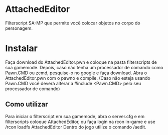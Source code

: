 # AttachedEditor
Filterscript SA-MP que permite você colocar objetos no corpo do personagem.

# Instalar
Faça download do AttachedEditor.pwn e coloque na pasta filterscripts de sua gamemode.
Depois, caso não tenha um processador de comando como Pawn.CMD ou zcmd, pesquise-o no google e faça download.
Abra o AttachedEditor.pwn com o pawno e compile. (Caso não esteja usando Pawn.CMD você deverá alterar a #include <Pawn.CMD> pelo seu processador de comando)

## Como utilizar
Para iniciar o filterscript em sua gamemode, abra o server.cfg e em filterscripts coloque AttachedEditor, ou faça login na rcon in-game e use /rcon loadfs AttachedEditor
Dentro do jogo utilize o comando /aedit.
